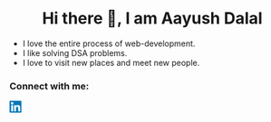 <h1 align="center">Hi there 👋, I am Aayush Dalal</h1>
<ul>
  <li>I love the entire process of web-development.</li>
  <li>I like solving DSA problems.</li>
  <li>I love to visit new places and meet new people.</li>
</ul>

<h3>Connect with me:</h3>
<a href="https://www.linkedin.com/in/aayushdalal"><img align="left" src="https://raw.githubusercontent.com/aayush7908/aayush7908/main/images/linkedin.svg" alt="Aayush Dalal | LinkedIn" width="21px"/></a>

<!--
**aayush7908/aayush7908** is a ✨ _special_ ✨ repository because its `README.md` (this file) appears on your GitHub profile.

Here are some ideas to get you started:

- 🔭 I’m currently working on ...
- 🌱 I’m currently learning ...
- 👯 I’m looking to collaborate on ...
- 🤔 I’m looking for help with ...
- 💬 Ask me about ...
- 📫 How to reach me: ...
- 😄 Pronouns: ...
- ⚡ Fun fact: ...
-->

